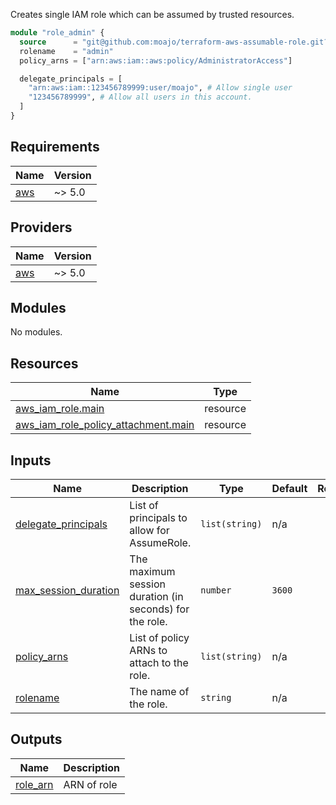 Creates single IAM role which can be assumed by trusted resources.

```tf
module "role_admin" {
  source      = "git@github.com:moajo/terraform-aws-assumable-role.git?ref=v2.2.0"
  rolename    = "admin"
  policy_arns = ["arn:aws:iam::aws:policy/AdministratorAccess"]

  delegate_principals = [
    "arn:aws:iam::123456789999:user/moajo", # Allow single user
    "123456789999", # Allow all users in this account.
  ]
}
```

<!-- BEGIN_TF_DOCS -->

## Requirements

| Name                                                   | Version |
| ------------------------------------------------------ | ------- |
| <a name="requirement_aws"></a> [aws](#requirement_aws) | ~> 5.0  |

## Providers

| Name                                             | Version |
| ------------------------------------------------ | ------- |
| <a name="provider_aws"></a> [aws](#provider_aws) | ~> 5.0  |

## Modules

No modules.

## Resources

| Name                                                                                                                                          | Type     |
| --------------------------------------------------------------------------------------------------------------------------------------------- | -------- |
| [aws_iam_role.main](https://registry.terraform.io/providers/hashicorp/aws/latest/docs/resources/iam_role)                                     | resource |
| [aws_iam_role_policy_attachment.main](https://registry.terraform.io/providers/hashicorp/aws/latest/docs/resources/iam_role_policy_attachment) | resource |

## Inputs

| Name                                                                                          | Description                                             | Type           | Default | Required |
| --------------------------------------------------------------------------------------------- | ------------------------------------------------------- | -------------- | ------- | :------: |
| <a name="input_delegate_principals"></a> [delegate_principals](#input_delegate_principals)    | List of principals to allow for AssumeRole.             | `list(string)` | n/a     |   yes    |
| <a name="input_max_session_duration"></a> [max_session_duration](#input_max_session_duration) | The maximum session duration (in seconds) for the role. | `number`       | `3600`  |    no    |
| <a name="input_policy_arns"></a> [policy_arns](#input_policy_arns)                            | List of policy ARNs to attach to the role.              | `list(string)` | n/a     |   yes    |
| <a name="input_rolename"></a> [rolename](#input_rolename)                                     | The name of the role.                                   | `string`       | n/a     |   yes    |

## Outputs

| Name                                                        | Description |
| ----------------------------------------------------------- | ----------- |
| <a name="output_role_arn"></a> [role_arn](#output_role_arn) | ARN of role |

<!-- END_TF_DOCS -->
